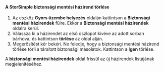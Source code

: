 
<!--author=SharS last changed: 11/06/15-->

#### <a name="to-delete-a-storsimple-backup-policy"></a>A StorSimple biztonsági mentési házirend törlése
1. Az eszköz **Gyors üzembe helyezés** oldalán kattintson a **Biztonsági mentési házirendek** fülre. Ekkor a **Biztonsági mentési házirendek** oldalra kerül.
2. Válassza ki a házirendet az első oszlopot kivéve az adott sorban bárhova, és kattintson **törlése** az oldal alján.
3. Megerősítést kér bekéri. Ne feledje, hogy a biztonsági mentési házirend törlése törli a társított biztonsági másolatok. Kattintson a **Igen** törlése.

A **biztonsági mentési házirendek** oldal frissül az új házirendek listájának megjelenítéséhez.

